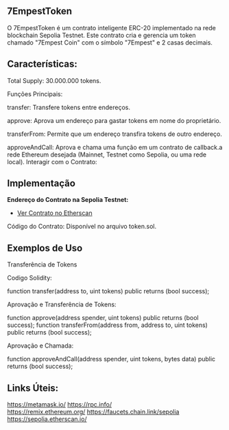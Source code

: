 ## 7EmpestToken

O 7EmpestToken é um contrato inteligente ERC-20 implementado na rede blockchain Sepolia Testnet. 
Este contrato cria e gerencia um token chamado "7Empest Coin" com o símbolo "7Empest" e 2 casas decimais.

## Características:

Total Supply: 30.000.000 tokens.

Funções Principais:

transfer: Transfere tokens entre endereços.

approve: Aprova um endereço para gastar tokens em nome do proprietário.

transferFrom: Permite que um endereço transfira tokens de outro endereço.

approveAndCall: Aprova e chama uma função em um contrato de callback.a rede Ethereum desejada (Mainnet, Testnet como Sepolia, ou uma rede local).
Interagir com o Contrato:

## Implementação

**Endereço do Contrato na Sepolia Testnet:**
- [Ver Contrato no Etherscan](https://sepolia.etherscan.io/address/0x4474b9605f7ea6b35e623d7d03c75a17329837a6)

Código do Contrato: Disponível no arquivo token.sol.

## Exemplos de Uso

Transferência de Tokens

Codigo Solidity:

function transfer(address to, uint tokens) public returns (bool success);

Aprovação e Transferência de Tokens:

function approve(address spender, uint tokens) public returns (bool success);
function transferFrom(address from, address to, uint tokens) public returns (bool success);

Aprovação e Chamada:

function approveAndCall(address spender, uint tokens, bytes data) public returns (bool success);

## Links Úteis:

https://metamask.io/​ 
https://rpc.info/   
https://remix.ethereum.org/
https://faucets.chain.link/sepolia
https://sepolia.etherscan.io/



